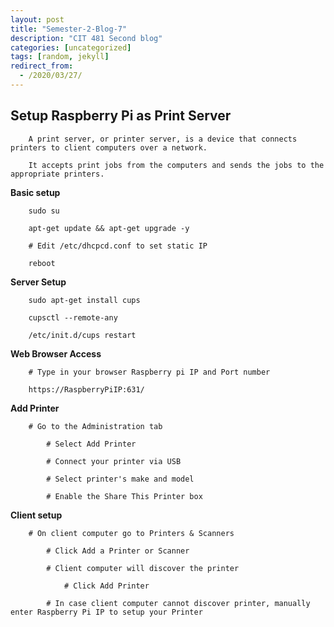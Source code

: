 ```yaml
---
layout: post
title: "Semester-2-Blog-7"
description: "CIT 481 Second blog"
categories: [uncategorized]
tags: [random, jekyll]
redirect_from:
  - /2020/03/27/
---
```


## Setup Raspberry Pi as Print Server

        A print server, or printer server, is a device that connects printers to client computers over a network. 
        
        It accepts print jobs from the computers and sends the jobs to the appropriate printers.

  __Basic setup__

        sudo su

        apt-get update && apt-get upgrade -y

        # Edit /etc/dhcpcd.conf to set static IP

        reboot

  __Server Setup__

        sudo apt-get install cups

        cupsctl --remote-any

        /etc/init.d/cups restart

  __Web Browser Access__

        # Type in your browser Raspberry pi IP and Port number

        https://RaspberryPiIP:631/

  __Add Printer__

        # Go to the Administration tab
        
            # Select Add Printer

            # Connect your printer via USB
            
            # Select printer's make and model
            
            # Enable the Share This Printer box

  __Client setup__

        # On client computer go to Printers & Scanners

            # Click Add a Printer or Scanner

            # Client computer will discover the printer

                # Click Add Printer 

            # In case client computer cannot discover printer, manually enter Raspberry Pi IP to setup your Printer
